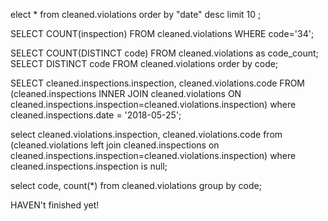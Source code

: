 elect * from cleaned.violations
 order by "date" desc
 limit 10 ;
 
 SELECT COUNT(inspection) FROM cleaned.violations WHERE code='34';
  
 SELECT COUNT(DISTINCT code) FROM cleaned.violations as code_count;
 SELECT DISTINCT code FROM cleaned.violations order by code;

 
SELECT cleaned.inspections.inspection, cleaned.violations.code
FROM (cleaned.inspections
INNER JOIN cleaned.violations ON cleaned.inspections.inspection=cleaned.violations.inspection)
where cleaned.inspections.date = '2018-05-25';

select cleaned.violations.inspection, cleaned.violations.code
from (cleaned.violations
left join cleaned.inspections on cleaned.inspections.inspection=cleaned.violations.inspection)
where cleaned.inspections.inspection is null;

select code, count(*) from cleaned.violations group by code;

HAVEN't finished yet!
